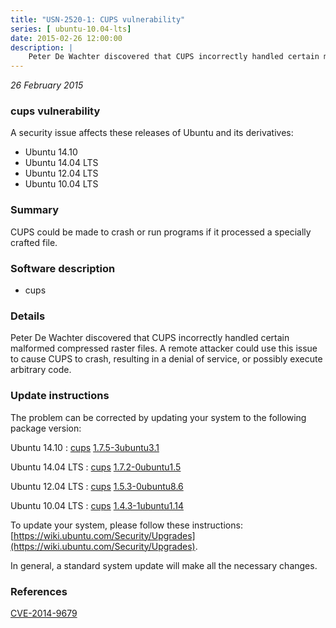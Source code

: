 ```yaml
---
title: "USN-2520-1: CUPS vulnerability"
series: [ ubuntu-10.04-lts]
date: 2015-02-26 12:00:00
description: |
    Peter De Wachter discovered that CUPS incorrectly handled certain malformed compressed raster files. A remote attacker could use this issue to cause CUPS to crash, resulting in a denial of service, or possibly execute arbitrary code. 
--- 
```

 
 

*26 February 2015*

### cups vulnerability

A security issue affects these releases of Ubuntu and its derivatives:

* Ubuntu 14.10
* Ubuntu 14.04 LTS
* Ubuntu 12.04 LTS
* Ubuntu 10.04 LTS

### Summary

CUPS could be made to crash or run programs if it processed a specially crafted file.

### Software description

* cups 

### Details

Peter De Wachter discovered that CUPS incorrectly handled certain malformed compressed raster files. A remote attacker could use this issue to cause CUPS to crash, resulting in a denial of service, or possibly execute arbitrary code. 

### Update instructions

The problem can be corrected by updating your system to the following package version:

Ubuntu 14.10
 : [cups](https://launchpad.net/ubuntu/+source/cups) <span> [1.7.5-3ubuntu3.1](https://launchpad.net/ubuntu/+source/cups/1.7.5-3ubuntu3.1) </span> 

Ubuntu 14.04 LTS
 : [cups](https://launchpad.net/ubuntu/+source/cups) <span> [1.7.2-0ubuntu1.5](https://launchpad.net/ubuntu/+source/cups/1.7.2-0ubuntu1.5) </span> 

Ubuntu 12.04 LTS
 : [cups](https://launchpad.net/ubuntu/+source/cups) <span> [1.5.3-0ubuntu8.6](https://launchpad.net/ubuntu/+source/cups/1.5.3-0ubuntu8.6) </span> 

Ubuntu 10.04 LTS
 : [cups](https://launchpad.net/ubuntu/+source/cups) <span> [1.4.3-1ubuntu1.14](https://launchpad.net/ubuntu/+source/cups/1.4.3-1ubuntu1.14) </span> 

To update your system, please follow these instructions: [https://wiki.ubuntu.com/Security/Upgrades](https://wiki.ubuntu.com/Security/Upgrades).

In general, a standard system update will make all the necessary changes. 

### References

 
 [CVE-2014-9679](http://people.ubuntu.com/~ubuntu-security/cve/CVE-2014-9679)
 

